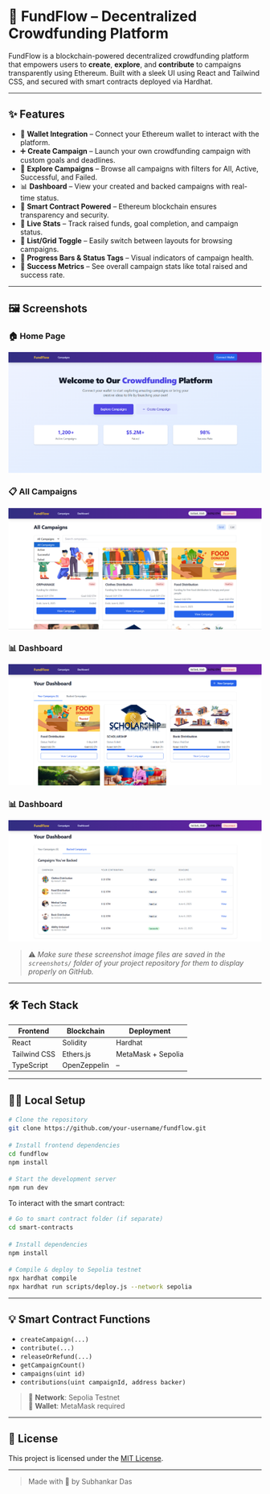# 🚀 FundFlow – Decentralized Crowdfunding Platform

FundFlow is a blockchain-powered decentralized crowdfunding platform that empowers users to **create**, **explore**, and **contribute** to campaigns transparently using Ethereum. Built with a sleek UI using React and Tailwind CSS, and secured with smart contracts deployed via Hardhat.

---

## ✨ Features

- 🔐 **Wallet Integration** – Connect your Ethereum wallet to interact with the platform.
- ➕ **Create Campaign** – Launch your own crowdfunding campaign with custom goals and deadlines.
- 📂 **Explore Campaigns** – Browse all campaigns with filters for All, Active, Successful, and Failed.
- 📊 **Dashboard** – View your created and backed campaigns with real-time status.
- 🧠 **Smart Contract Powered** – Ethereum blockchain ensures transparency and security.
- 🧮 **Live Stats** – Track raised funds, goal completion, and campaign status.
- 📁 **List/Grid Toggle** – Easily switch between layouts for browsing campaigns.
- 🎯 **Progress Bars & Status Tags** – Visual indicators of campaign health.
- 🧾 **Success Metrics** – See overall campaign stats like total raised and success rate.

---

## 🖼️ Screenshots

### 🏠 Home Page
![Home](./crowdfunding-dapp/screenshots/Screenshot_1.png)

### 📋 All Campaigns
![Campaigns](./crowdfunding-dapp/screenshots/Screenshot_2.png)

### 📊 Dashboard
![Dashboard](./crowdfunding-dapp/screenshots/Screenshot_3.png)

### 📊 Dashboard
![Dashboard](./crowdfunding-dapp/screenshots/Screenshot_4.png)

> ⚠️ *Make sure these screenshot image files are saved in the `screenshots/` folder of your project repository for them to display properly on GitHub.*

---

## 🛠 Tech Stack

| Frontend     | Blockchain    | Deployment         |
|--------------|---------------|--------------------|
| React        | Solidity       | Hardhat            |
| Tailwind CSS | Ethers.js      | MetaMask + Sepolia |
| TypeScript   | OpenZeppelin   | –                  |

---

## 🧑‍💻 Local Setup

```bash
# Clone the repository
git clone https://github.com/your-username/fundflow.git

# Install frontend dependencies
cd fundflow
npm install

# Start the development server
npm run dev
```

To interact with the smart contract:

```bash
# Go to smart contract folder (if separate)
cd smart-contracts

# Install dependencies
npm install

# Compile & deploy to Sepolia testnet
npx hardhat compile
npx hardhat run scripts/deploy.js --network sepolia
```

---

## 💡 Smart Contract Functions

- `createCampaign(...)`
- `contribute(...)`
- `releaseOrRefund(...)`
- `getCampaignCount()`
- `campaigns(uint id)`
- `contributions(uint campaignId, address backer)`

> 📍 **Network**: Sepolia Testnet  
> 🦊 **Wallet**: MetaMask required  

---

## 📜 License

This project is licensed under the [MIT License](LICENSE).

---

> Made with 💙 by Subhankar Das
